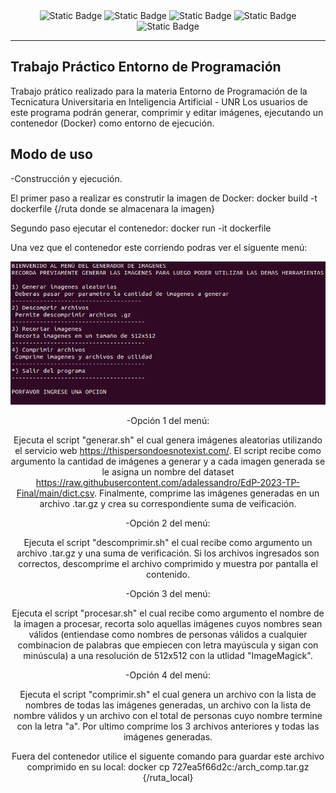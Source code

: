 <div align="center">
<img alt="Static Badge" src="https://img.shields.io/badge/Docker-gray?logo=docker">
<img alt="Static Badge" src="https://img.shields.io/badge/Bash-gray?logo=gnubash&logoColor=white">
<img alt="Static Badge" src="https://img.shields.io/badge/Linux-gray?logo=linux">
<img alt="Static Badge" src="https://img.shields.io/badge/Ubuntu-gray?logo=ubuntu">
<img alt="Static Badge" src="https://img.shields.io/badge/VirtualBox-gray?logo=virtualbox">
</div>

---

## Trabajo Práctico Entorno de Programación

Trabajo prático realizado para la materia Entorno de Programación de la Tecnicatura Universitaria en Inteligencia Artificial - UNR
Los usuarios de este programa podrán generar, comprimir y editar imágenes, ejecutando un contenedor (Docker) como entorno de ejecución.

## Modo de uso

-Construcción y ejecución.

El primer paso a realizar es construtir la imagen de Docker:
docker build -t dockerfile {/ruta donde se almacenara la imagen} 

Segundo paso ejecutar el contenedor:
docker run -it dockerfile

Una vez que  el contenedor este corriendo podras ver el siguente menú:

<div align="center">
<img alt="captura menu" src="./docs/Captura_menu.png"
</div>

-Opción 1 del menú:

Ejecuta el script "generar.sh" el cual genera imágenes aleatorias utilizando el servicio web https://thispersondoesnotexist.com/.
El script recibe como argumento la cantidad de imágenes a generar y a cada imagen generada se le asigna un nombre del dataset https://raw.githubusercontent.com/adalessandro/EdP-2023-TP-Final/main/dict.csv.
Finalmente, comprime las imágenes generadas en un archivo .tar.gz y crea su correspondiente suma de veificación.

-Opción 2 del menú:

Ejecuta el script "descomprimir.sh" el cual recibe como argumento un archivo .tar.gz y una suma de verificación. Si los archivos ingresados son correctos, descomprime el archivo comprimido y muestra por pantalla el contenido.

-Opción 3 del menú:

Ejecuta el script "procesar.sh" el cual recibe como argumento el nombre de la imagen a procesar, recorta solo aquellas imágenes cuyos nombres sean válidos (entiendase como nombres de personas válidos a cualquier combinacion de palabras que empiecen con letra mayúscula y sigan con minúscula) a una resolución de 512x512 con la utlidad "ImageMagick".

-Opción 4 del menú:

Ejecuta el script "comprimir.sh" el cual genera un archivo con la lista de nombres de todas las imágenes generadas, un archivo con la lista de nombre válidos y un archivo con el total de personas cuyo nombre termine con la letra "a". Por ultimo comprime los 3 archivos anteriores y todas las imágenes generadas.

Fuera del contenedor utilice el siguente comando para guardar este archivo comprimido en su local:
docker cp 727ea5f66d2c:/arch_comp.tar.gz {/ruta_local}
